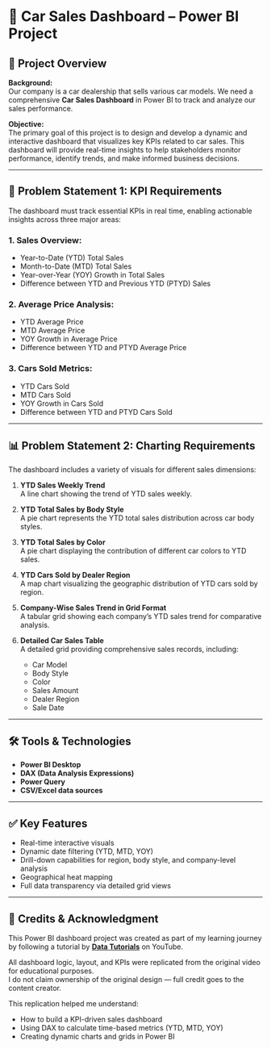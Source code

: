 # 🚗 Car Sales Dashboard – Power BI Project

## 📘 Project Overview

**Background:**  
Our company is a car dealership that sells various car models. We need a comprehensive **Car Sales Dashboard** in Power BI to track and analyze our sales performance.

**Objective:**  
The primary goal of this project is to design and develop a dynamic and interactive dashboard that visualizes key KPIs related to car sales. This dashboard will provide real-time insights to help stakeholders monitor performance, identify trends, and make informed business decisions.

---

## 📌 Problem Statement 1: KPI Requirements

The dashboard must track essential KPIs in real time, enabling actionable insights across three major areas:

### 1. Sales Overview:
- Year-to-Date (YTD) Total Sales  
- Month-to-Date (MTD) Total Sales  
- Year-over-Year (YOY) Growth in Total Sales  
- Difference between YTD and Previous YTD (PTYD) Sales  

### 2. Average Price Analysis:
- YTD Average Price  
- MTD Average Price  
- YOY Growth in Average Price  
- Difference between YTD and PTYD Average Price  

### 3. Cars Sold Metrics:
- YTD Cars Sold  
- MTD Cars Sold  
- YOY Growth in Cars Sold  
- Difference between YTD and PTYD Cars Sold  

---

## 📊 Problem Statement 2: Charting Requirements

The dashboard includes a variety of visuals for different sales dimensions:

1. **YTD Sales Weekly Trend**  
   A line chart showing the trend of YTD sales weekly.

2. **YTD Total Sales by Body Style**  
   A pie chart represents the YTD total sales distribution across car body styles.

3. **YTD Total Sales by Color**  
   A pie chart displaying the contribution of different car colors to YTD sales.

4. **YTD Cars Sold by Dealer Region**  
   A map chart visualizing the geographic distribution of YTD cars sold by region.

5. **Company-Wise Sales Trend in Grid Format**  
   A tabular grid showing each company’s YTD sales trend for comparative analysis.

6. **Detailed Car Sales Table**  
   A detailed grid providing comprehensive sales records, including:
   - Car Model  
   - Body Style  
   - Color  
   - Sales Amount  
   - Dealer Region  
   - Sale Date  

---

## 🛠️ Tools & Technologies

- **Power BI Desktop**
- **DAX (Data Analysis Expressions)**
- **Power Query**
- **CSV/Excel data sources**

---

## ✅ Key Features

- Real-time interactive visuals  
- Dynamic date filtering (YTD, MTD, YOY)  
- Drill-down capabilities for region, body style, and company-level analysis  
- Geographical heat mapping  
- Full data transparency via detailed grid views  

---

## 🙏 Credits & Acknowledgment

This Power BI dashboard project was created as part of my learning journey by following a tutorial by **[Data Tutorials](https://www.youtube.com/@DataTutorials)** on YouTube. 

All dashboard logic, layout, and KPIs were replicated from the original video for educational purposes.  
I do not claim ownership of the original design — full credit goes to the content creator.

This replication helped me understand:
- How to build a KPI-driven sales dashboard
- Using DAX to calculate time-based metrics (YTD, MTD, YOY)
- Creating dynamic charts and grids in Power BI



